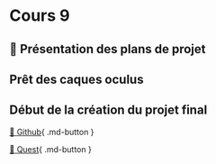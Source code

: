# Cours 9
## 🚨 Présentation des plans de projet


## Prêt des caques oculus


## Début de la création du projet final
[📝 Github](./unity/github.md){ .md-button }       

[📝 Quest](./unity/quest.md){ .md-button }    

